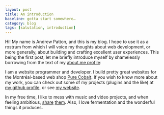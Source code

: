 ```yaml
---
layout: post
title: An introduction
baseline: gotta start somewhere…
category: blog
tags: [salutation, introduction]
---
```


Hi! My name is Andrew Patton, and this is my blog. I hope to use it as a rostrum from which I will voice my thoughts about web development, or more generally, about building and crafting excellent user experiences. This being the first post, let me briefly introduce myself by shamelessly borrowing from the text of my [about.me profile][aboutme]:

I am a website programmer and developer. I build pretty great websites for the Montréal-based web shop [Pure Cobalt][]. If you wish to know more about my work, you can check out some of my projects (plugins and the like) at [my github profile][github], or see [my website][].

In my free time, I like to mess with music and video projects, and when feeling ambitious, [share][share music] [them][share video]. Also, I love fermentation and the wonderful things it produces.

[aboutme]: http://about.me/andrewpatton 'Feel free to check it out; it’s a good profile'
[Pure Cobalt]: http//www.purecobalt.com
[github]: http://github.com/acusti 'WordPress plugins, mini sites, node.js-related forks, etc.'
[my website]: http://acusti.ca 'Includes a list of the most recent websites I have built'
[share music]: https://soundcloud.com/acusti 'Soundcloud. Includes a very wide range of styles and polish, mostly from projects at university'
[share video]: http://www.youtube.com/user/waveweaverjr 'Youtube. I’m most proud of “freedom reruns”'
